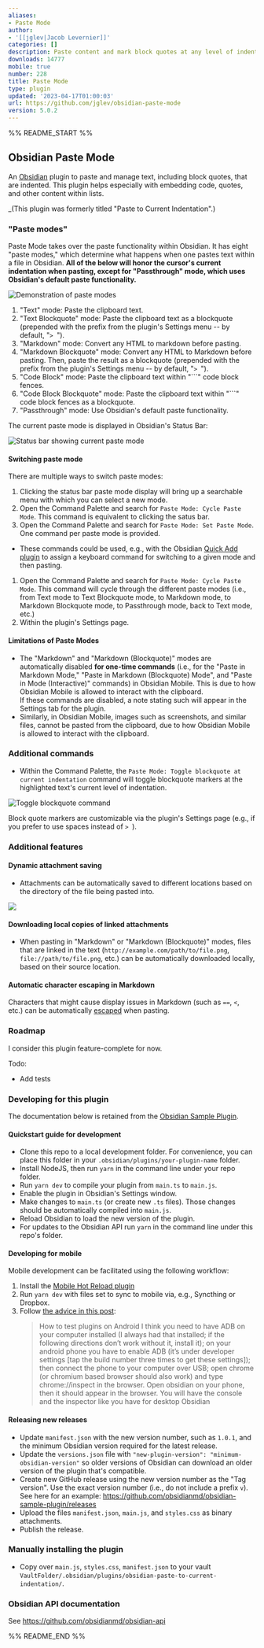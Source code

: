 ```yaml
---
aliases:
- Paste Mode
author:
- '[[jglev|Jacob Levernier]]'
categories: []
description: Paste content and mark block quotes at any level of indentation.
downloads: 14777
mobile: true
number: 228
title: Paste Mode
type: plugin
updated: '2023-04-17T01:00:03'
url: https://github.com/jglev/obsidian-paste-mode
version: 5.0.2
---
```


%% README_START %%

## Obsidian Paste Mode

An [Obsidian](https://obsidian.md/) plugin to paste and manage text, including block quotes, that are indented. This plugin helps especially with embedding code, quotes, and other content within lists.

_(This plugin was formerly titled "Paste to Current Indentation".)

### "Paste modes"

Paste Mode takes over the paste functionality within Obsidian. It has eight "paste modes," which determine what happens when one pastes text within a file in Obsidian. **All of the below will honor the cursor's current indentation when pasting, except for "Passthrough" mode, which uses Obsidian's default paste functionality.**

![Demonstration of paste modes](https://raw.githubusercontent.com/jglev/obsidian-paste-mode/HEAD/img/all-paste-modes.gif)

1. "Text" mode: Paste the clipboard text.
1. "Text Blockquote" mode: Paste the clipboard text as a blockquote (prepended with the prefix from the plugin's Settings menu -- by default, "`> `").
1. "Markdown" mode: Convert any HTML to markdown before pasting.
1. "Markdown Blockquote" mode: Convert any HTML to Markdown before pasting. Then, paste the result as a blockquote (prepended with the prefix from the plugin's Settings menu -- by default, "`> `").
1. "Code Block" mode: Paste the clipboard text within "\`\`\`" code block fences.
1. "Code Block Blockquote" mode: Paste the clipboard text within "\`\`\`" code block fences as a blockquote.
1. "Passthrough" mode: Use Obsidian's default paste functionality.

The current paste mode is displayed in Obsidian's Status Bar:

![Status bar showing current paste mode](https://raw.githubusercontent.com/jglev/obsidian-paste-mode/HEAD/img/status-bar.png)

#### Switching paste mode

There are multiple ways to switch paste modes:

1. Clicking the status bar paste mode display will bring up a searchable menu with which you can select a new mode.
1. Open the Command Palette and search for `Paste Mode: Cycle Paste Mode`. This command is equivalent to clicking the satus bar.
1. Open the Command Palette and search for `Paste Mode: Set Paste Mode`. One command per paste mode is provided.
  - These commands could be used, e.g., with the Obsidian [Quick Add plugin](https://github.com/chhoumann/quickadd/blob/master/docs/Choices/MacroChoice.md) to assign a keyboard command for switching to a given mode and then pasting.
1. Open the Command Palette and search for `Paste Mode: Cycle Paste Mode`. This command will cycle through the different paste modes (i.e., from Text mode to Text Blockquote mode, to Markdown mode, to Markdown Blockquote mode, to Passthrough mode, back to Text mode, etc.)
1. Within the plugin's Settings page.

#### Limitations of Paste Modes

- The "Markdown" and "Markdown (Blockquote)" modes are automatically disabled **for one-time commands** (i.e., for the "Paste in Markdown Mode," "Paste in Markdown (Blockquote) Mode", and "Paste in Mode (Interactive)" commands) in Obsidian Mobile. This is due to how Obsidian Mobile is allowed to interact with the clipboard.  
   If these commands are disabled, a note stating such will appear in the Settings tab for the plugin.
- Similarly, in Obsidian Mobile, images such as screenshots, and similar files, cannot be pasted from the clipboard, due to how Obsidian Mobile is allowed to interact with the clipboard.

### Additional commands

- Within the Command Palette, the `Paste Mode: Toggle blockquote at current indentation` command will toggle blockquote markers at the highlighted text's current level of indentation. 

![Toggle blockquote command](https://raw.githubusercontent.com/jglev/obsidian-paste-mode/HEAD/img/toggle-blockquote.gif)

Block quote markers are customizable via the plugin's Settings page (e.g., if you prefer to use spaces instead of `> `).

### Additional features

#### Dynamic attachment saving

- Attachments can be automatically saved to different locations based on the directory of the file being pasted into.

![](https://raw.githubusercontent.com/jglev/obsidian-paste-mode/HEAD/img/attachment_location_overrides.png)

#### Downloading local copies of linked attachments

- When pasting in "Markdown" or "Markdown (Blockquote)" modes, files that are linked in the text (`http://example.com/path/to/file.png`, `file://path/to/file.png`, etc.) can be automatically downloaded locally, based on their source location.

#### Automatic character escaping in Markdown

Characters that might cause display issues in Markdown (such as `==`, `<`, etc.) can be automatically [escaped](https://www.markdownguide.org/basic-syntax/#characters-you-can-escape) when pasting.

### Roadmap

I consider this plugin feature-complete for now.

Todo: 

- Add tests

### Developing for this plugin

The documentation below is retained from the [Obsidian Sample Plugin](https://github.com/obsidianmd/obsidian-sample-plugin).

#### Quickstart guide for development

- Clone this repo to a local development folder. For convenience, you can place this folder in your `.obsidian/plugins/your-plugin-name` folder.
- Install NodeJS, then run `yarn` in the command line under your repo folder.
- Run `yarn dev` to compile your plugin from `main.ts` to `main.js`.
- Enable the plugin in Obsidian's Settings window.
- Make changes to `main.ts` (or create new `.ts` files). Those changes should be automatically compiled into `main.js`.
- Reload Obsidian to load the new version of the plugin.
- For updates to the Obsidian API run `yarn` in the command line under this repo's folder.

#### Developing for mobile

Mobile development can be facilitated using the following workflow:

1. Install the [Mobile Hot Reload plugin](https://github.com/pjeby/hot-reload)
1. Run `yarn dev` with files set to sync to mobile via, e.g., Syncthing or Dropbox.
1. Follow [the advice in this post](https://forum.obsidian.md/t/debugging-obsidian-mobile-plugins/20913):
    > How to test plugins on Android I think you need to have ADB on your computer installed (I always had that installed; if the following directions don’t work without it, install it); on your android phone you have to enable ADB (it’s under developer settings [tap the build number three times to get these settings]); then connect the phone to your computer over USB; open chrome (or chromium based browser should also work) and type chrome://inspect in the browser. Open obsidian on your phone, then it should appear in the browser. You will have the console and the inspector like you have for desktop Obsidian

#### Releasing new releases

- Update `manifest.json` with the new version number, such as `1.0.1`, and the minimum Obsidian version required for the latest release.
- Update the `versions.json` file with `"new-plugin-version": "minimum-obsidian-version"` so older versions of Obsidian can download an older version of the plugin that's compatible.
- Create new GitHub release using the new version number as the "Tag version". Use the exact version number (i.e., do not include a prefix `v`). See here for an example: https://github.com/obsidianmd/obsidian-sample-plugin/releases
- Upload the files `manifest.json`, `main.js`, and `styles.css` as binary attachments.
- Publish the release.

### Manually installing the plugin

- Copy over `main.js`, `styles.css`, `manifest.json` to your vault `VaultFolder/.obsidian/plugins/obsidian-paste-to-current-indentation/`.

### Obsidian API documentation

See https://github.com/obsidianmd/obsidian-api


%% README_END %%